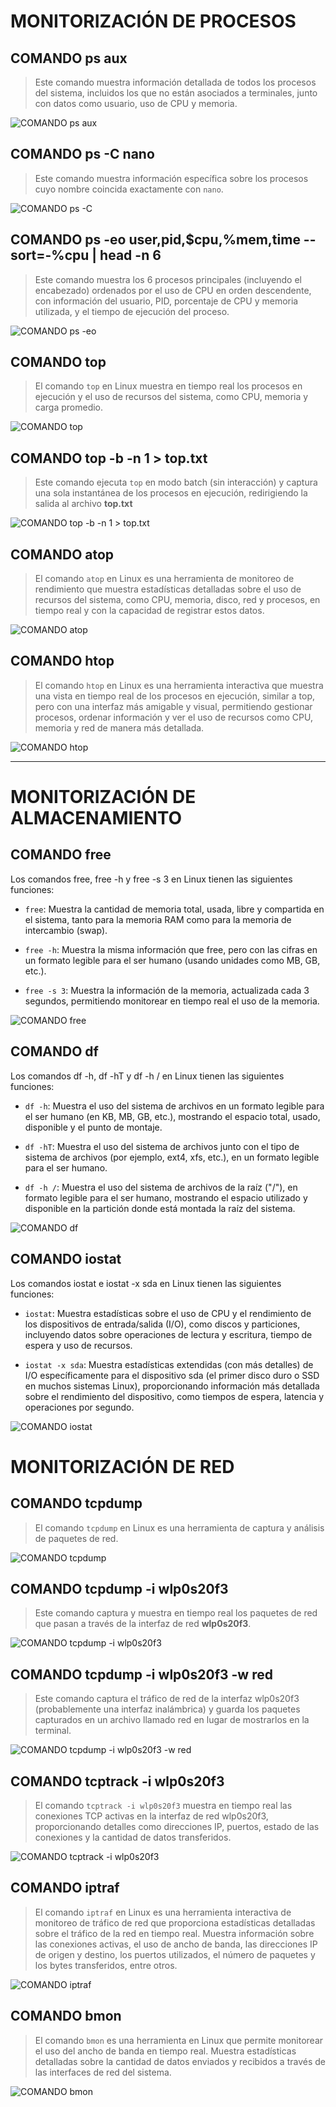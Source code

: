 # MONITORIZACIÓN DE PROCESOS

## COMANDO ps aux

> Este comando muestra información detallada de todos los procesos del sistema, incluidos los que no están asociados a terminales, junto con datos como usuario, uso de CPU y memoria.

![COMANDO ps aux](img/psaux.png)

## COMANDO ps -C nano

> Este comando muestra información específica sobre los procesos cuyo nombre coincida exactamente con `nano`.

![COMANDO ps -C](img/psCnano.png)

## COMANDO ps -eo user,pid,$cpu,%mem,time --sort=-%cpu | head -n 6

> Este comando muestra los 6 procesos principales (incluyendo el encabezado) ordenados por el uso de CPU en orden descendente, con información del usuario, PID, porcentaje de CPU y memoria utilizada, y el tiempo de ejecución del proceso.

![COMANDO ps -eo](img/pseo.png)

## COMANDO top

> El comando `top` en Linux muestra en tiempo real los procesos en ejecución y el uso de recursos del sistema, como CPU, memoria y carga promedio.

![COMANDO top](img/top.png)

## COMANDO top -b -n 1 > top.txt

> Este comando ejecuta `top` en modo batch (sin interacción) y captura una sola instantánea de los procesos en ejecución, redirigiendo la salida al archivo **top.txt**

![COMANDO top -b -n 1 > top.txt](img/topbn.png)

## COMANDO atop

> El comando `atop` en Linux es una herramienta de monitoreo de rendimiento que muestra estadísticas detalladas sobre el uso de recursos del sistema, como CPU, memoria, disco, red y procesos, en tiempo real y con la capacidad de registrar estos datos.

![COMANDO atop](img/atop.png)

## COMANDO htop

> El comando `htop` en Linux es una herramienta interactiva que muestra una vista en tiempo real de los procesos en ejecución, similar a top, pero con una interfaz más amigable y visual, permitiendo gestionar procesos, ordenar información y ver el uso de recursos como CPU, memoria y red de manera más detallada.

![COMANDO htop](img/htop.png)

---

# MONITORIZACIÓN DE ALMACENAMIENTO

## COMANDO free

Los comandos free, free -h y free -s 3 en Linux tienen las siguientes funciones:

* `free`: Muestra la cantidad de memoria total, usada, libre y compartida en el sistema, tanto para la memoria RAM como para la memoria de intercambio (swap).

* `free -h`: Muestra la misma información que free, pero con las cifras en un formato legible para el ser humano (usando unidades como MB, GB, etc.).

* `free -s 3`: Muestra la información de la memoria, actualizada cada 3 segundos, permitiendo monitorear en tiempo real el uso de la memoria.

![COMANDO free](img/free.png)

## COMANDO df

Los comandos df -h, df -hT y df -h / en Linux tienen las siguientes funciones:

* `df -h`: Muestra el uso del sistema de archivos en un formato legible para el ser humano (en KB, MB, GB, etc.), mostrando el espacio total, usado, disponible y el punto de montaje.

* `df -hT`: Muestra el uso del sistema de archivos junto con el tipo de sistema de archivos (por ejemplo, ext4, xfs, etc.), en un formato legible para el ser humano.

* `df -h /`: Muestra el uso del sistema de archivos de la raíz ("/"), en formato legible para el ser humano, mostrando el espacio utilizado y disponible en la partición donde está montada la raíz del sistema.

![COMANDO df](img/df.png)

## COMANDO iostat

Los comandos iostat e iostat -x sda en Linux tienen las siguientes funciones:

* `iostat`: Muestra estadísticas sobre el uso de CPU y el rendimiento de los dispositivos de entrada/salida (I/O), como discos y particiones, incluyendo datos sobre operaciones de lectura y escritura, tiempo de espera y uso de recursos.

* `iostat -x sda`: Muestra estadísticas extendidas (con más detalles) de I/O específicamente para el dispositivo sda (el primer disco duro o SSD en muchos sistemas Linux), proporcionando información más detallada sobre el rendimiento del dispositivo, como tiempos de espera, latencia y operaciones por segundo.

![COMANDO iostat](img/iostat.png)

# MONITORIZACIÓN DE RED

## COMANDO tcpdump

> El comando `tcpdump` en Linux es una herramienta de captura y análisis de paquetes de red.

![COMANDO tcpdump](img/tcpdump.png)

## COMANDO tcpdump -i wlp0s20f3

> Este comando captura y muestra en tiempo real los paquetes de red que pasan a través de la interfaz de red **wlp0s20f3**.

![COMANDO tcpdump -i wlp0s20f3](img/tcpdumpi.png)

## COMANDO tcpdump -i wlp0s20f3 -w red

> Este comando captura el tráfico de red de la interfaz wlp0s20f3 (probablemente una interfaz inalámbrica) y guarda los paquetes capturados en un archivo llamado red en lugar de mostrarlos en la terminal.

![COMANDO tcpdump -i wlp0s20f3 -w red](img/tcpdumpiw.png)

## COMANDO tcptrack -i wlp0s20f3
> El comando `tcptrack -i wlp0s20f3` muestra en tiempo real las conexiones TCP activas en la interfaz de red wlp0s20f3, proporcionando detalles como direcciones IP, puertos, estado de las conexiones y la cantidad de datos transferidos.

![COMANDO tcptrack -i wlp0s20f3](img/tcptrack.png)

## COMANDO iptraf
> El comando `iptraf` en Linux es una herramienta interactiva de monitoreo de tráfico de red que proporciona estadísticas detalladas sobre el tráfico de la red en tiempo real. Muestra información sobre las conexiones activas, el uso de ancho de banda, las direcciones IP de origen y destino, los puertos utilizados, el número de paquetes y los bytes transferidos, entre otros.

![COMANDO iptraf](img/iptraf.png)

## COMANDO bmon
> El comando `bmon` es una herramienta en Linux que permite monitorear el uso del ancho de banda en tiempo real. Muestra estadísticas detalladas sobre la cantidad de datos enviados y recibidos a través de las interfaces de red del sistema.

![COMANDO bmon](img/bmon.png)
